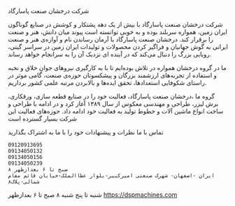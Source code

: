 
شرکت درخشان صنعت پاسارگاد

شرکت درخشان صنعت پاسارگاد با بیش از یک دهه پشتکار و کوشش در صنایع گوناگون ایران زمین، همواره سربلند بوده و به خوبی توانسته است پیوند میان دانش، هنر و صنعت را برقرار کند. درخشان صنعت پاسارگاد با آرمان رساندن نام و آوازه‌ی هنر و صنعت ایرانی به گوش جهانیان و فراگیر کردن محصولات و تولیدات ایران زمین در سراسر گیتی، رویایی بزرگ را دنبال می‌کند که در آینده ای نزدیک آن را به سرانجام خواهد رساند.

ما در گروه درخشان همواره در تلاش بوده‌ایم تا با به کارگیری نیروهای جوانِ خلاق و نخبه‌ و استفاده از تجربه‌‌های ارزشمند بزرگان و پیشکسوتان حوزه‌ی صنعت، گامی موثر در راستای شکوفایی استعدادها، تحقق ایده‌ها و بالابردن مرتبه علمی کشور برداریم.

گروه ما ،درخشان صنعت پاسارگاد، فعالیت خود را در صنایع قطعه سازی، ورقکاری، برش لیزر، طراحی و مهندسی معکوس از سال ۱۳۸۹ آغاز کرد و در ادامه با طراحی و ساخت انواع ماشین آلات و خطوط تولید به فعالیت خود ادامه داد. حوزه‌های فعالیت این شرکت بسیار گسترده است

تماس با ما
نظرات و پیشنهادات خود را با ما به اشتراک بگذارید

    09120913695
    09134050132
    09134050156
    09134050239
    ۸ صبح تا ۶ بعدازظهر
    ایران -اصفهان- شهرک صنعتی امیرکبیر-بلوار عطاالملک-خیابان قائم مقام شمالی-پلاک۸

شنبه تا پنج شنبه ۸ صبح تا ۶ بعدازظهر
 https://dspmachines.com
